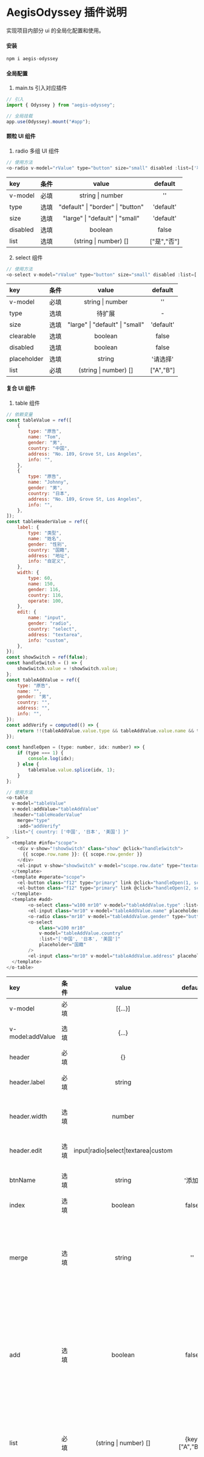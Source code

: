 # AegisOdyssey 插件说明

实现项目内部分 ui 的全局化配置和使用。

#### 安装

```javascript
npm i aegis-odyssey
```

#### 全局配置

1. main.ts 引入对应插件

```javascript
// 引入
import { Odyssey } from "aegis-odyssey";

// 全局挂载
app.use(Odyssey).mount("#app");
```

#### 颗粒 UI 组件

1. radio 多组 UI 组件

```javascript
// 使用方法
<o-radio v-model="rValue" type="button" size="small" disabled :list=['项1','项2'] />
```

| key      | 条件 |                   value                   |   default   |
| :------- | :--: | :---------------------------------------: | :---------: |
| v-model  | 必填 |           string &#124; number            |     ''      |
| type     | 选填 | "default" &#124; "border" &#124; "button" |  'default'  |
| size     | 选填 |  "large" &#124; "default" &#124; "small"  |  'default'  |
| disabled | 选填 |                  boolean                  |    false    |
| list     | 选填 |         (string &#124; number) []         | ["是","否"] |

2. select 组件

```javascript
// 使用方法
<o-select v-model="rValue" type="button" size="small" disabled :list=['项1','项2'] />
```

| key         | 条件 |                  value                  |  default  |
| :---------- | :--: | :-------------------------------------: | :-------: |
| v-model     | 必填 |          string &#124; number           |    ''     |
| type        | 选填 |                 待扩展                  |     -     |
| size        | 选填 | "large" &#124; "default" &#124; "small" | 'default' |
| clearable   | 选填 |                 boolean                 |   false   |
| disabled    | 选填 |                 boolean                 |   false   |
| placeholder | 选填 |                 string                  | '请选择'  |
| list        | 必填 |        (string &#124; number) []        | ["A","B"] |

#### 复合 UI 组件

1. table 组件

```javascript
// 依赖变量
const tableValue = ref([
	{
		type: "原告",
		name: "Tom",
		gender: "男",
		country: "中国",
		address: "No. 189, Grove St, Los Angeles",
		info: "",
	},
	{
		type: "原告",
		name: "Johnny",
		gender: "男",
		country: "日本",
		address: "No. 189, Grove St, Los Angeles",
		info: "",
	},
]);
const tableHeaderValue = ref({
	label: {
		type: "类型",
		name: "姓名",
		gender: "性别",
		country: "国籍",
		address: "地址",
		info: "自定义",
	},
	width: {
		type: 60,
		name: 150,
		gender: 116,
		country: 116,
		operate: 100,
	},
	edit: {
		name: "input",
		gender: "radio",
		country: "select",
		address: "textarea",
		info: "custom",
	},
});
const showSwitch = ref(false);
const handleSwitch = () => {
	showSwitch.value = !showSwitch.value;
};
const tableAddValue = ref({
	type: "原告",
	name: "",
	gender: "男",
	country: "",
	address: "",
	info: "",
});
const addVerify = computed(() => {
	return !!(tableAddValue.value.type && tableAddValue.value.name && tableAddValue.value.gender);
});

const handleOpen = (type: number, idx: number) => {
	if (type === 1) {
		console.log(idx);
	} else {
		tableValue.value.splice(idx, 1);
	}
};

// 使用方法
<o-table
  v-model="tableValue"
  v-model:addValue="tableAddValue"
  :header="tableHeaderValue"
	merge="type"
	:add="addVerify"
  :list="{ country: ['中国', '日本', '美国'] }"
>
  <template #info="scope">
    <div v-show="!showSwitch" class="show" @click="handleSwitch">
      {{ scope.row.name }}: {{ scope.row.gender }}
    </div>
    <el-input v-show="showSwitch" v-model="scope.row.date" type="textarea" autosize />
  </template>
  <template #operate="scope">
    <el-button class="f12" type="primary" link @click="handleOpen(1, scope.$index)"> 打开 </el-button>
    <el-button class="f12" type="primary" link @click="handleOpen(2, scope.$index)"> 删除 </el-button>
  </template>
  <template #add>
		<o-select class="w100 mr10" v-model="tableAddValue.type" :list="['原告', '被告']" />
		<el-input class="mr10" v-model="tableAddValue.name" placeholder="姓名" clearable />
		<o-radio class="mr10" v-model="tableAddValue.gender" type="button" :list="['男', '女']" />
		<o-select
			class="w100 mr10"
			v-model="tableAddValue.country"
			:list="['中国', '日本', '美国']"
			placeholder="国籍"
		/>
		<el-input class="mr10" v-model="tableAddValue.address" placeholder="地址" clearable />
  </template>
</o-table>
```

| key              | 条件 |                         value                          |     default      | desc                                                                                                     |
| :--------------- | :--: | :----------------------------------------------------: | :--------------: | :------------------------------------------------------------------------------------------------------- |
| v-model          | 必填 |                        [{...}]                         |                  | table 数组对象                                                                                           |
| v-model:addValue | 选填 |                         {...}                          |                  | "新增"功能 + custom 的单项 item                                                                          |
| header           | 必填 |                           {}                           |                  | table 渲染 th 的规则                                                                                     |
| header.label     | 必填 |                         string                         |                  | 对应 th 里面的描述名，不可缺省                                                                           |
| header.width     | 选填 |                         number                         |                  | 对应单列宽度，不定义为自适应，可缺省                                                                     |
| header.edit      | 选填 | input&#124;radio&#124;select&#124;textarea&#124;custom |                  | 对应单列是否编辑，可缺省                                                                                 |
| btnName          | 选填 |                         string                         |      '添加'      | table"新增"功能默认按钮描述                                                                              |
| index            | 选填 |                        boolean                         |      false       | table 是否显示序列                                                                                       |
| merge            | 选填 |                         string                         |        ''        | table 是否分组，分组 key 由 merge 值决定，需要放在列第一序列，最大分组仅支持 3 组                        |
| add              | 选填 |                        boolean                         |      false       | table 是否显示"新增"功能，不配置$slots.add 的话（custom）默认给 v-model 的 item 点击新增后生成一组空数据 |
| list             | 必填 |               (string &#124; number) []                | {key: ["A","B"]} | table 单列为 select、radio 组件的默认选项值，key 位单列 prop 名称                                        |
| #key             | 选填 |                      #key="scope"                      |                  | slot 插槽，对应 header.edit 属性里的 key，提供自定义单项的内容编写，通过 scope 获得当前 item 值          |
| #operate         | 选填 |                    #operate="scope"                    |                  | "新增"功能下，自动赋予删除 item 默认列。且该 slot 插槽，提供自定义“操作”的内容编写                       |
| #add             | 选填 |                          #add                          |                  | "新增"功能下，该 slot 插槽，提供自定义“新增”项的内容编写                                                 |
